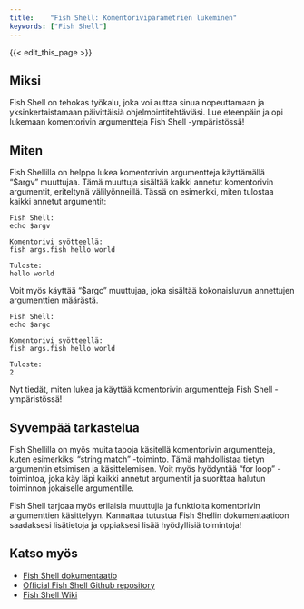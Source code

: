 ```yaml
---
title:    "Fish Shell: Komentoriviparametrien lukeminen"
keywords: ["Fish Shell"]
---
```


{{< edit_this_page >}}

## Miksi

Fish Shell on tehokas työkalu, joka voi auttaa sinua nopeuttamaan ja yksinkertaistamaan päivittäisiä ohjelmointitehtäviäsi. Lue eteenpäin ja opi lukemaan komentorivin argumentteja Fish Shell -ympäristössä!

## Miten

Fish Shellilla on helppo lukea komentorivin argumentteja käyttämällä “$argv” muuttujaa. Tämä muuttuja sisältää kaikki annetut komentorivin argumentit, eriteltynä välilyönneillä. Tässä on esimerkki, miten tulostaa kaikki annetut argumentit:

```
Fish Shell:
echo $argv

Komentorivi syötteellä: 
fish args.fish hello world

Tuloste: 
hello world
```

Voit myös käyttää “$argc” muuttujaa, joka sisältää kokonaisluvun annettujen argumenttien määrästä.

```
Fish Shell:
echo $argc

Komentorivi syötteellä:
fish args.fish hello world

Tuloste:
2
```

Nyt tiedät, miten lukea ja käyttää komentorivin argumentteja Fish Shell -ympäristössä!

## Syvempää tarkastelua

Fish Shellilla on myös muita tapoja käsitellä komentorivin argumentteja, kuten esimerkiksi “string match” -toiminto. Tämä mahdollistaa tietyn argumentin etsimisen ja käsittelemisen. Voit myös hyödyntää “for loop” -toimintoa, joka käy läpi kaikki annetut argumentit ja suorittaa halutun toiminnon jokaiselle argumentille.

Fish Shell tarjoaa myös erilaisia muuttujia ja funktioita komentorivin argumenttien käsittelyyn. Kannattaa tutustua Fish Shellin dokumentaatioon saadaksesi lisätietoja ja oppiaksesi lisää hyödyllisiä toimintoja!

## Katso myös

- [Fish Shell dokumentaatio](https://fishshell.com/docs/current/index.html)
- [Official Fish Shell Github repository](https://github.com/fish-shell/fish-shell)
- [Fish Shell Wiki](https://github.com/fish-shell/fish-shell/wiki)